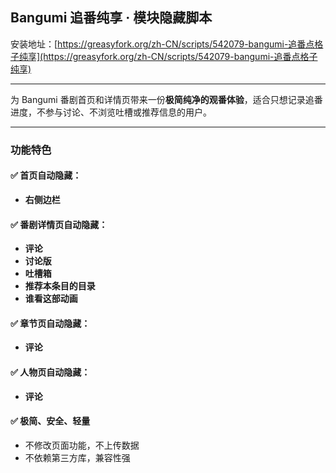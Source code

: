 ## Bangumi 追番纯享 · 模块隐藏脚本

安装地址：[https://greasyfork.org/zh-CN/scripts/542079-bangumi-追番点格子纯享](https://greasyfork.org/zh-CN/scripts/542079-bangumi-追番点格子纯享)

------

为 Bangumi 番剧首页和详情页带来一份**极简纯净的观番体验**，适合只想记录追番进度，不参与讨论、不浏览吐槽或推荐信息的用户。

------

### 功能特色

#### ✅ 首页自动隐藏：

- **右侧边栏**

#### ✅ 番剧详情页自动隐藏：

- **评论**
- **讨论版**
- **吐槽箱**
- **推荐本条目的目录**
- **谁看这部动画**

#### ✅ 章节页自动隐藏：

- **评论**

#### ✅ 人物页自动隐藏：

- **评论**

#### ✅ 极简、安全、轻量

- 不修改页面功能，不上传数据
- 不依赖第三方库，兼容性强

